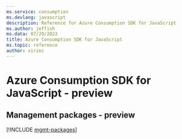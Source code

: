 ```yaml
---
ms.service: consumption
ms.devlang: javascript
description: Reference for Azure Consumption SDK for JavaScript
ms.author: jeffish
ms.data: 07/29/2022
title: Azure Consumption SDK for JavaScript
ms.topic: reference
author: xirzec
---
```

# Azure Consumption SDK for JavaScript - preview

## Management packages - preview
[!INCLUDE [mgmt-packages](consumption-mgmt-index.md)]